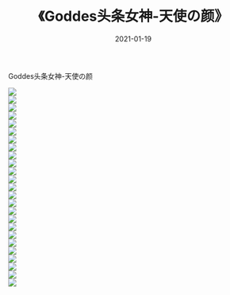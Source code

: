 ﻿---
layout: post
title:  《Goddes头条女神-天使の颜》
date:   2021-01-19
img: http://img.660000.xyz/Sharelink/网络美图/2021/Goddes头条女神-天使の颜/000.jpg
categories: [美女, 清纯, 唯美]
---

Goddes头条女神-天使の颜

  ![](http://img.660000.xyz/Sharelink/网络美图/2021/Goddes头条女神-天使の颜/001.jpg) <br> ![](http://img.660000.xyz/Sharelink/网络美图/2021/Goddes头条女神-天使の颜/002.jpg) <br> ![](http://img.660000.xyz/Sharelink/网络美图/2021/Goddes头条女神-天使の颜/003.jpg) <br> ![](http://img.660000.xyz/Sharelink/网络美图/2021/Goddes头条女神-天使の颜/004.jpg) <br> ![](http://img.660000.xyz/Sharelink/网络美图/2021/Goddes头条女神-天使の颜/005.jpg) <br> ![](http://img.660000.xyz/Sharelink/网络美图/2021/Goddes头条女神-天使の颜/006.jpg) <br> ![](http://img.660000.xyz/Sharelink/网络美图/2021/Goddes头条女神-天使の颜/007.jpg) <br> ![](http://img.660000.xyz/Sharelink/网络美图/2021/Goddes头条女神-天使の颜/008.jpg) <br> ![](http://img.660000.xyz/Sharelink/网络美图/2021/Goddes头条女神-天使の颜/009.jpg) <br> ![](http://img.660000.xyz/Sharelink/网络美图/2021/Goddes头条女神-天使の颜/010.jpg) <br> ![](http://img.660000.xyz/Sharelink/网络美图/2021/Goddes头条女神-天使の颜/011.jpg) <br> ![](http://img.660000.xyz/Sharelink/网络美图/2021/Goddes头条女神-天使の颜/012.jpg) <br> ![](http://img.660000.xyz/Sharelink/网络美图/2021/Goddes头条女神-天使の颜/013.jpg) <br> ![](http://img.660000.xyz/Sharelink/网络美图/2021/Goddes头条女神-天使の颜/014.jpg) <br> ![](http://img.660000.xyz/Sharelink/网络美图/2021/Goddes头条女神-天使の颜/015.jpg) <br> ![](http://img.660000.xyz/Sharelink/网络美图/2021/Goddes头条女神-天使の颜/016.jpg) <br> ![](http://img.660000.xyz/Sharelink/网络美图/2021/Goddes头条女神-天使の颜/017.jpg) <br> ![](http://img.660000.xyz/Sharelink/网络美图/2021/Goddes头条女神-天使の颜/018.jpg) <br> ![](http://img.660000.xyz/Sharelink/网络美图/2021/Goddes头条女神-天使の颜/019.jpg) <br> ![](http://img.660000.xyz/Sharelink/网络美图/2021/Goddes头条女神-天使の颜/020.jpg) <br> ![](http://img.660000.xyz/Sharelink/网络美图/2021/Goddes头条女神-天使の颜/021.jpg) <br> ![](http://img.660000.xyz/Sharelink/网络美图/2021/Goddes头条女神-天使の颜/022.jpg) <br> ![](http://img.660000.xyz/Sharelink/网络美图/2021/Goddes头条女神-天使の颜/023.jpg) <br> ![](http://img.660000.xyz/Sharelink/网络美图/2021/Goddes头条女神-天使の颜/024.jpg) <br> ![](http://img.660000.xyz/Sharelink/网络美图/2021/Goddes头条女神-天使の颜/025.jpg) <br>